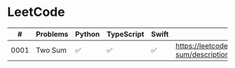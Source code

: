 # LeetCode

|#   | Problems            | Python             | TypeScript        | Swift             | Link                                                       |
|----|---------------------|--------------------|-------------------|-------------------|------------------------------------------------------------|
|0001|Two Sum             |:white_check_mark:  |:white_check_mark: |:white_check_mark: | https://leetcode.com/problems/two-sum/description/         |
